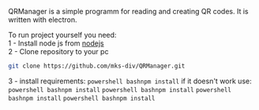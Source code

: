   QRManager is a simple programm for reading and creating QR codes. It is written with electron.
  
  To run project yourself you need:\
  1 - Install node js from [nodejs](https://nodejs.org/en)\
  2 - Clone repository to your pc
  ```bash
  git clone https://github.com/mks-div/QRManager.git
  ```
  3 - install requirements: 
  ``` powershell bashnpm install ```
  if it doesn't work use:
    ``` powershell bashnpm install ```
    ``` powershell bashnpm install ```
    ``` powershell bashnpm install ```
    ``` powershell bashnpm install ```
